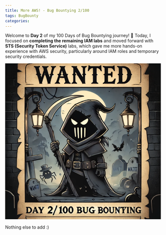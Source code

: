 ```yaml
---
title: More AWS! - Bug Bountying 2/100
tags: BugBounty
categories: 
---
```

Welcome to **Day 2** of my 100 Days of Bug Bountying journey! 🎯 Today, I focused on **completing the remaining IAM labs** and moved forward with **STS (Security Token Service)** labs, which gave me more hands-on experience with AWS security, particularly around IAM roles and temporary security credentials.

![3e0819beb5bc305a27e232a9b8bab357.png](/assets/img/screenshots/BugBounty/3e0819beb5bc305a27e232a9b8bab357.png)

Nothing else to add :)